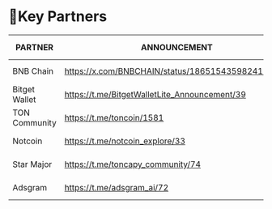 # Key Partners

<table><thead><tr><th width="176">PARTNER</th><th width="303">ANNOUNCEMENT</th><th>SOCIAL MEDIA</th></tr></thead><tbody><tr><td>BNB Chain</td><td><a href="https://x.com/BNBCHAIN/status/1865154359824122255">https://x.com/BNBCHAIN/status/1865154359824122255</a></td><td><a href="https://t.me/bnbchain">Telegram Channel</a></td></tr><tr><td>Bitget Wallet</td><td><a href="https://t.me/BitgetWalletLite_Announcement/39">https://t.me/BitgetWalletLite_Announcement/39</a></td><td><a href="https://t.me/BitgetWalletLite_Announcement">Telegram Channel</a></td></tr><tr><td>TON Community</td><td><a href="https://t.me/toncoin/1581">https://t.me/toncoin/1581</a></td><td><a href="https://t.me/toncoin">Telegram Channel</a></td></tr><tr><td>Notcoin</td><td><a href="https://t.me/notcoin_explore/33">https://t.me/notcoin_explore/33</a></td><td><a href="https://t.me/notcoin">Telegram Channel</a></td></tr><tr><td>Star Major</td><td><a href="https://t.me/toncapy_community/74">https://t.me/toncapy_community/74</a></td><td><a href="https://t.me/majors">Telegram Channel </a></td></tr><tr><td>Adsgram</td><td><a href="https://t.me/adsgram_ai/72">https://t.me/adsgram_ai/72</a></td><td><a href="https://t.me/adsgram_ai">Telegram Channel</a></td></tr></tbody></table>

